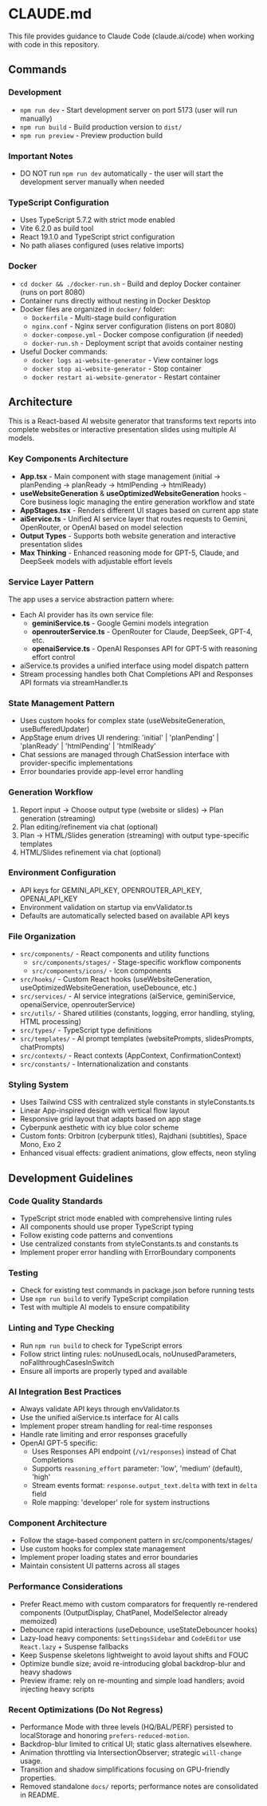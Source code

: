 # CLAUDE.md

This file provides guidance to Claude Code (claude.ai/code) when working with code in this repository.

## Commands

### Development
- `npm run dev` - Start development server on port 5173 (user will run manually)
- `npm run build` - Build production version to `dist/`
- `npm run preview` - Preview production build

### Important Notes
- DO NOT run `npm run dev` automatically - the user will start the development server manually when needed

### TypeScript Configuration
- Uses TypeScript 5.7.2 with strict mode enabled
- Vite 6.2.0 as build tool
- React 19.1.0 and TypeScript strict configuration
- No path aliases configured (uses relative imports)

### Docker
- `cd docker && ./docker-run.sh` - Build and deploy Docker container (runs on port 8080)
- Container runs directly without nesting in Docker Desktop
- Docker files are organized in `docker/` folder:
  - `Dockerfile` - Multi-stage build configuration
  - `nginx.conf` - Nginx server configuration (listens on port 8080)
  - `docker-compose.yml` - Docker compose configuration (if needed)
  - `docker-run.sh` - Deployment script that avoids container nesting
- Useful Docker commands:
  - `docker logs ai-website-generator` - View container logs
  - `docker stop ai-website-generator` - Stop container
  - `docker restart ai-website-generator` - Restart container

## Architecture

This is a React-based AI website generator that transforms text reports into complete websites or interactive presentation slides using multiple AI models.

### Key Components Architecture
- **App.tsx** - Main component with stage management (initial → planPending → planReady → htmlPending → htmlReady)
- **useWebsiteGeneration** & **useOptimizedWebsiteGeneration** hooks - Core business logic managing the entire generation workflow and state
- **AppStages.tsx** - Renders different UI stages based on current app state
- **aiService.ts** - Unified AI service layer that routes requests to Gemini, OpenRouter, or OpenAI based on model selection
- **Output Types** - Supports both website generation and interactive presentation slides
- **Max Thinking** - Enhanced reasoning mode for GPT-5, Claude, and DeepSeek models with adjustable effort levels

### Service Layer Pattern
The app uses a service abstraction pattern where:
- Each AI provider has its own service file:
  - **geminiService.ts** - Google Gemini models integration
  - **openrouterService.ts** - OpenRouter for Claude, DeepSeek, GPT-4, etc.
  - **openaiService.ts** - OpenAI Responses API for GPT-5 with reasoning effort control
- aiService.ts provides a unified interface using model dispatch pattern
- Stream processing handles both Chat Completions API and Responses API formats via streamHandler.ts

### State Management Pattern
- Uses custom hooks for complex state (useWebsiteGeneration, useBufferedUpdater)
- AppStage enum drives UI rendering: 'initial' | 'planPending' | 'planReady' | 'htmlPending' | 'htmlReady'
- Chat sessions are managed through ChatSession interface with provider-specific implementations
- Error boundaries provide app-level error handling

### Generation Workflow
1. Report input → Choose output type (website or slides) → Plan generation (streaming)
2. Plan editing/refinement via chat (optional)
3. Plan → HTML/Slides generation (streaming) with output type-specific templates
4. HTML/Slides refinement via chat (optional)

### Environment Configuration
- API keys for GEMINI_API_KEY, OPENROUTER_API_KEY, OPENAI_API_KEY
- Environment validation on startup via envValidator.ts
- Defaults are automatically selected based on available API keys

### File Organization
- `src/components/` - React components and utility functions
  - `src/components/stages/` - Stage-specific workflow components
  - `src/components/icons/` - Icon components
- `src/hooks/` - Custom React hooks (useWebsiteGeneration, useOptimizedWebsiteGeneration, useDebounce, etc.)
- `src/services/` - AI service integrations (aiService, geminiService, openaiService, openrouterService)
- `src/utils/` - Shared utilities (constants, logging, error handling, styling, HTML processing)
- `src/types/` - TypeScript type definitions
- `src/templates/` - AI prompt templates (websitePrompts, slidesPrompts, chatPrompts)
- `src/contexts/` - React contexts (AppContext, ConfirmationContext)
- `src/constants/` - Internationalization and constants

### Styling System
- Uses Tailwind CSS with centralized style constants in styleConstants.ts
- Linear App-inspired design with vertical flow layout
- Responsive grid layout that adapts based on app stage
- Cyberpunk aesthetic with icy blue color scheme
- Custom fonts: Orbitron (cyberpunk titles), Rajdhani (subtitles), Space Mono, Exo 2
- Enhanced visual effects: gradient animations, glow effects, neon styling

## Development Guidelines

### Code Quality Standards
- TypeScript strict mode enabled with comprehensive linting rules
- All components should use proper TypeScript typing
- Follow existing code patterns and conventions
- Use centralized constants from styleConstants.ts and constants.ts
- Implement proper error handling with ErrorBoundary components

### Testing
- Check for existing test commands in package.json before running tests
- Use `npm run build` to verify TypeScript compilation
- Test with multiple AI models to ensure compatibility

### Linting and Type Checking
- Run `npm run build` to check for TypeScript errors
- Follow strict linting rules: noUnusedLocals, noUnusedParameters, noFallthroughCasesInSwitch
- Ensure all imports are properly typed and available

### AI Integration Best Practices
- Always validate API keys through envValidator.ts
- Use the unified aiService.ts interface for AI calls
- Implement proper stream handling for real-time responses
- Handle rate limiting and error responses gracefully
- OpenAI GPT-5 specific:
  - Uses Responses API endpoint (`/v1/responses`) instead of Chat Completions
  - Supports `reasoning_effort` parameter: 'low', 'medium' (default), 'high'
  - Stream events format: `response.output_text.delta` with text in `delta` field
  - Role mapping: 'developer' role for system instructions

### Component Architecture
- Follow the stage-based component pattern in src/components/stages/
- Use custom hooks for complex state management
- Implement proper loading states and error boundaries
- Maintain consistent UI patterns across all stages

### Performance Considerations
- Prefer React.memo with custom comparators for frequently re-rendered components (OutputDisplay, ChatPanel, ModelSelector already memoized)
- Debounce rapid interactions (useDebounce, useStateDebouncer hooks)
- Lazy-load heavy components: `SettingsSidebar` and `CodeEditor` use `React.lazy` + Suspense fallbacks
- Keep Suspense skeletons lightweight to avoid layout shifts and FOUC
- Optimize bundle size; avoid re-introducing global backdrop-blur and heavy shadows
- Preview iframe: rely on re-mounting and simple load handlers; avoid injecting heavy scripts

### Recent Optimizations (Do Not Regress)
- Performance Mode with three levels (HQ/BAL/PERF) persisted to localStorage and honoring `prefers-reduced-motion`.
- Backdrop-blur limited to critical UI; static glass alternatives elsewhere.
- Animation throttling via IntersectionObserver; strategic `will-change` usage.
- Transition and shadow simplifications focusing on GPU-friendly properties.
- Removed standalone `docs/` reports; performance notes are consolidated in README.
